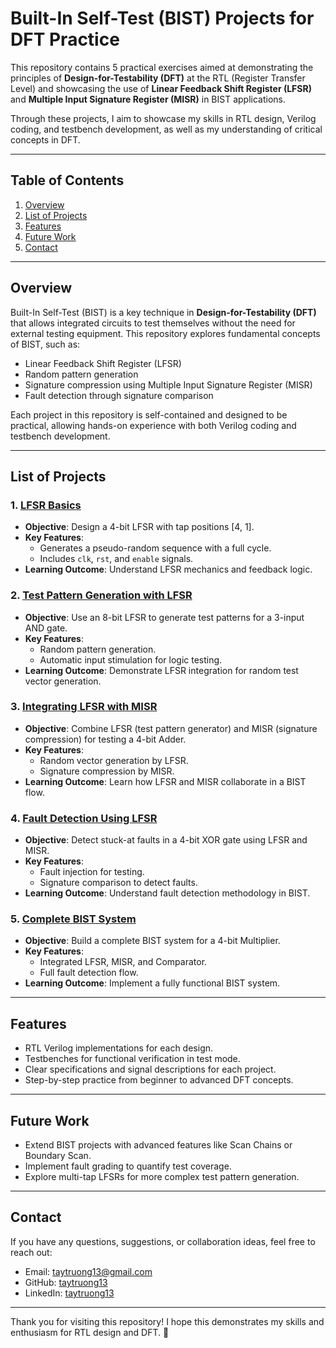 # Built-In Self-Test (BIST) Projects for DFT Practice

This repository contains 5 practical exercises aimed at demonstrating the principles of **Design-for-Testability (DFT)** at the RTL (Register Transfer Level) and showcasing the use of **Linear Feedback Shift Register (LFSR)** and **Multiple Input Signature Register (MISR)** in BIST applications.

Through these projects, I aim to showcase my skills in RTL design, Verilog coding, and testbench development, as well as my understanding of critical concepts in DFT.

---

## Table of Contents

1. [Overview](#overview)
2. [List of Projects](#list_projects)
3. [Features](#features)
4. [Future Work](#future_work)
5. [Contact](#contact)

---
<a name="overview"></a>
## Overview

Built-In Self-Test (BIST) is a key technique in **Design-for-Testability (DFT)** that allows integrated circuits to test themselves without the need for external testing equipment. This repository explores fundamental concepts of BIST, such as:

- Linear Feedback Shift Register (LFSR)
- Random pattern generation
- Signature compression using Multiple Input Signature Register (MISR)
- Fault detection through signature comparison

Each project in this repository is self-contained and designed to be practical, allowing hands-on experience with both Verilog coding and testbench development.

---
<a name="list_projects"></a>
## List of Projects

### 1. [LFSR Basics](https://github.com/taytruong13/DFT/tree/main/BIST/LFSR_4bit)
- **Objective**: Design a 4-bit LFSR with tap positions [4, 1].
- **Key Features**: 
  - Generates a pseudo-random sequence with a full cycle.
  - Includes `clk`, `rst`, and `enable` signals.
- **Learning Outcome**: Understand LFSR mechanics and feedback logic.

### 2. [Test Pattern Generation with LFSR](https://github.com/taytruong13/DFT/tree/main/BIST/LFSR_3inANDgate)
- **Objective**: Use an 8-bit LFSR to generate test patterns for a 3-input AND gate.
- **Key Features**: 
  - Random pattern generation.
  - Automatic input stimulation for logic testing.
- **Learning Outcome**: Demonstrate LFSR integration for random test vector generation.

### 3. [Integrating LFSR with MISR](https://github.com/taytruong13/DFT/tree/main/BIST/LFSR_MISR)
- **Objective**: Combine LFSR (test pattern generator) and MISR (signature compression) for testing a 4-bit Adder.
- **Key Features**: 
  - Random vector generation by LFSR.
  - Signature compression by MISR.
- **Learning Outcome**: Learn how LFSR and MISR collaborate in a BIST flow.

### 4. [Fault Detection Using LFSR]()
- **Objective**: Detect stuck-at faults in a 4-bit XOR gate using LFSR and MISR.
- **Key Features**: 
  - Fault injection for testing.
  - Signature comparison to detect faults.
- **Learning Outcome**: Understand fault detection methodology in BIST.

### 5. [Complete BIST System]()
- **Objective**: Build a complete BIST system for a 4-bit Multiplier.
- **Key Features**: 
  - Integrated LFSR, MISR, and Comparator.
  - Full fault detection flow.
- **Learning Outcome**: Implement a fully functional BIST system.

---

<a name="features"></a>
## Features
- RTL Verilog implementations for each design.
- Testbenches for functional verification in test mode.
- Clear specifications and signal descriptions for each project.
- Step-by-step practice from beginner to advanced DFT concepts.
---

<a name="future_work"></a>
## Future Work
- Extend BIST projects with advanced features like Scan Chains or Boundary Scan.
- Implement fault grading to quantify test coverage.
- Explore multi-tap LFSRs for more complex test pattern generation.

---
<a name="contact"></a>
## Contact
If you have any questions, suggestions, or collaboration ideas, feel free to reach out:

- Email: taytruong13@gmail.com
- GitHub: [taytruong13](github.com/taytruong13)
- LinkedIn: [taytruong13](linkedin.com/taytruong13)

---
Thank you for visiting this repository! I hope this demonstrates my skills and enthusiasm for RTL design and DFT. 🚀
